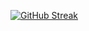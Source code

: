 [![GitHub Streak](https://streak-stats.demolab.com?user=goheesheng&theme=gotham&hide_border=true&border_radius=4&date_format=M%20j%5B%2C%20Y%5D&type=png&stroke=EB5454&fire=EB5532&currStreakNum=11B5EB&dates=EBA91B)](https://git.io/streak-stats)

